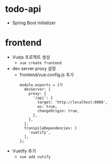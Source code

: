 # todo-api
* Spring Boot Initializer

# frontend
- Vuejs 프로젝트 생성
  - `vue create frontend`
- dev server proxy 설정
  - frontend/vue.config.js 추가
    ```
    module.exports = {가
      devServer: {
        proxy: {
          '/api': {
            target: 'http://localhost:8000',
            ws: true,
            changeOrigin: true,
          },
        },
      },
      transpileDependencies: [
        'vuetify',
      ],
    };
    ```
- Vuetify 추가
  - `vue add vutify`
